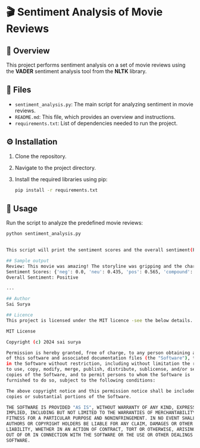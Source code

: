 # 🎬 Sentiment Analysis of Movie Reviews

## 📝 Overview
This project performs sentiment analysis on a set of movie reviews using the **VADER** sentiment analysis tool from the **NLTK** library.

## 📂 Files
- `sentiment_analysis.py`: The main script for analyzing sentiment in movie reviews.
- `README.md`: This file, which provides an overview and instructions.
- `requirements.txt`: List of dependencies needed to run the project.

## ⚙️ Installation
1. Clone the repository.  
2. Navigate to the project directory.  
3. Install the required libraries using pip:

    ```bash
    pip install -r requirements.txt
    ```

## 🚀 Usage
Run the script to analyze the predefined movie reviews:

```bash
python sentiment_analysis.py
 

This script will print the sentiment scores and the overall sentiment(Positive , Negative , neutral) for each review.

## Sample output
Review: This movie was amazing! The storyline was gripping and the characters were well-developed.
Sentiment Scores: {'neg': 0.0, 'neu': 0.435, 'pos': 0.565, 'compound': 0.8612}
Overall Sentiment: Positive

...

## Author
Sai Surya

## Licence
This project is licensed under the MIT licence -see the below details.

MIT License

Copyright (c) 2024 sai surya

Permission is hereby granted, free of charge, to any person obtaining a copy
of this software and associated documentation files (the "Software"), to deal
in the Software without restriction, including without limitation the rights
to use, copy, modify, merge, publish, distribute, sublicense, and/or sell
copies of the Software, and to permit persons to whom the Software is
furnished to do so, subject to the following conditions:

The above copyright notice and this permission notice shall be included in all
copies or substantial portions of the Software.

THE SOFTWARE IS PROVIDED "AS IS", WITHOUT WARRANTY OF ANY KIND, EXPRESS OR
IMPLIED, INCLUDING BUT NOT LIMITED TO THE WARRANTIES OF MERCHANTABILITY,
FITNESS FOR A PARTICULAR PURPOSE AND NONINFRINGEMENT. IN NO EVENT SHALL THE
AUTHORS OR COPYRIGHT HOLDERS BE LIABLE FOR ANY CLAIM, DAMAGES OR OTHER
LIABILITY, WHETHER IN AN ACTION OF CONTRACT, TORT OR OTHERWISE, ARISING FROM,
OUT OF OR IN CONNECTION WITH THE SOFTWARE OR THE USE OR OTHER DEALINGS IN THE
SOFTWARE.
